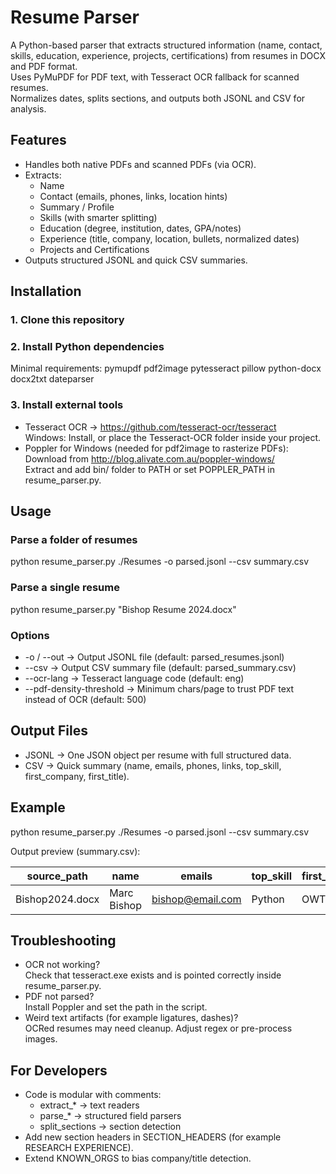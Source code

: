 # Resume Parser

A Python-based parser that extracts structured information (name, contact, skills, education, experience, projects, certifications) from resumes in DOCX and PDF format.  
Uses PyMuPDF for PDF text, with Tesseract OCR fallback for scanned resumes.  
Normalizes dates, splits sections, and outputs both JSONL and CSV for analysis.  

## Features
- Handles both native PDFs and scanned PDFs (via OCR).  
- Extracts:  
  - Name  
  - Contact (emails, phones, links, location hints)  
  - Summary / Profile  
  - Skills (with smarter splitting)  
  - Education (degree, institution, dates, GPA/notes)  
  - Experience (title, company, location, bullets, normalized dates)  
  - Projects and Certifications  
- Outputs structured JSONL and quick CSV summaries.  

## Installation

### 1. Clone this repository

### 2. Install Python dependencies

Minimal requirements:
pymupdf
pdf2image
pytesseract
pillow
python-docx
docx2txt
dateparser

### 3. Install external tools
- Tesseract OCR → https://github.com/tesseract-ocr/tesseract  
  Windows: Install, or place the Tesseract-OCR folder inside your project.  
- Poppler for Windows (needed for pdf2image to rasterize PDFs):  
  Download from http://blog.alivate.com.au/poppler-windows/  
  Extract and add bin/ folder to PATH or set POPPLER_PATH in resume_parser.py.  

## Usage

### Parse a folder of resumes
python resume_parser.py ./Resumes -o parsed.jsonl --csv summary.csv

### Parse a single resume
python resume_parser.py "Bishop Resume 2024.docx"

### Options
- -o / --out → Output JSONL file (default: parsed_resumes.jsonl)  
- --csv → Output CSV summary file (default: parsed_summary.csv)  
- --ocr-lang → Tesseract language code (default: eng)  
- --pdf-density-threshold → Minimum chars/page to trust PDF text instead of OCR (default: 500)  

## Output Files
- JSONL → One JSON object per resume with full structured data.  
- CSV → Quick summary (name, emails, phones, links, top_skill, first_company, first_title).  

## Example
python resume_parser.py ./Resumes -o parsed.jsonl --csv summary.csv

Output preview (summary.csv):

| source_path      | name         | emails            | top_skill | first_company | first_title |
|------------------|--------------|-------------------|-----------|---------------|-------------|
| Bishop2024.docx  | Marc Bishop  | bishop@email.com  | Python    | OWT Global    | Engineer    |

## Troubleshooting
- OCR not working?  
  Check that tesseract.exe exists and is pointed correctly inside resume_parser.py.  
- PDF not parsed?  
  Install Poppler and set the path in the script.  
- Weird text artifacts (for example ligatures, dashes)?  
  OCRed resumes may need cleanup. Adjust regex or pre-process images.  

## For Developers
- Code is modular with comments:  
  - extract_* → text readers  
  - parse_* → structured field parsers  
  - split_sections → section detection  
- Add new section headers in SECTION_HEADERS (for example RESEARCH EXPERIENCE).  
- Extend KNOWN_ORGS to bias company/title detection.  

